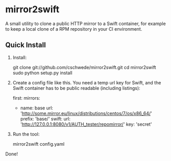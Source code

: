 mirror2swift
============

A small utility to clone a public HTTP mirror to a Swift container, for example
to keep a local clone of a RPM repository in your CI environment.

Quick Install
-------------

1) Install:

    git clone git://github.com/cschwede/mirror2swift.git
    cd mirror2swift
    sudo python setup.py install

2) Create a config file like this. You need a temp url key for Swift, and the
   Swift container has to be public readable (including listings):

    first:
      mirrors:
      - name: base
        url: 'http://some.mirror.eu/linux/distributions/centos/7/os/x86_64/'
        prefix: 'base/'
      swift:
        url: 'http://127.0.0.1:8080/v1/AUTH_tester/repomirror/'
        key: 'secret'

3) Run the tool:

    mirror2swift config.yaml

Done!
